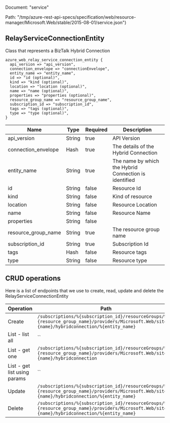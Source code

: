 Document: "service"


Path: "/tmp/azure-rest-api-specs/specification/web/resource-manager/Microsoft.Web/stable/2015-08-01/service.json")

## RelayServiceConnectionEntity

Class that represents a BizTalk Hybrid Connection

```puppet
azure_web_relay_service_connection_entity {
  api_version => "api_version",
  connection_envelope => "connectionEnvelope",
  entity_name => "entity_name",
  id => "id (optional)",
  kind => "kind (optional)",
  location => "location (optional)",
  name => "name (optional)",
  properties => "properties (optional)",
  resource_group_name => "resource_group_name",
  subscription_id => "subscription_id",
  tags => "tags (optional)",
  type => "type (optional)",
}
```

| Name        | Type           | Required       | Description       |
| ------------- | ------------- | ------------- | ------------- |
|api_version | String | true | API Version |
|connection_envelope | Hash | true | The details of the Hybrid Connection |
|entity_name | String | true | The name by which the Hybrid Connection is identified |
|id | String | false | Resource Id |
|kind | String | false | Kind of resource |
|location | String | false | Resource Location |
|name | String | false | Resource Name |
|properties | String | false |  |
|resource_group_name | String | true | The resource group name |
|subscription_id | String | true | Subscription Id |
|tags | Hash | false | Resource tags |
|type | String | false | Resource type |



## CRUD operations

Here is a list of endpoints that we use to create, read, update and delete the RelayServiceConnectionEntity

| Operation | Path | Verb | Description | OperationID |
| ------------- | ------------- | ------------- | ------------- | ------------- |
|Create|`/subscriptions/%{subscription_id}/resourceGroups/%{resource_group_name}/providers/Microsoft.Web/sites/%{name}/hybridconnection/%{entity_name}`|Put||Sites_CreateOrUpdateSiteRelayServiceConnection|
|List - list all|``||||
|List - get one|`/subscriptions/%{subscription_id}/resourceGroups/%{resource_group_name}/providers/Microsoft.Web/sites/%{name}/hybridconnection`|Get||Sites_ListSiteRelayServiceConnections|
|List - get list using params|``||||
|Update|`/subscriptions/%{subscription_id}/resourceGroups/%{resource_group_name}/providers/Microsoft.Web/sites/%{name}/hybridconnection/%{entity_name}`|Put||Sites_CreateOrUpdateSiteRelayServiceConnection|
|Delete|`/subscriptions/%{subscription_id}/resourceGroups/%{resource_group_name}/providers/Microsoft.Web/sites/%{name}/hybridconnection/%{entity_name}`|Delete||Sites_DeleteSiteRelayServiceConnection|
